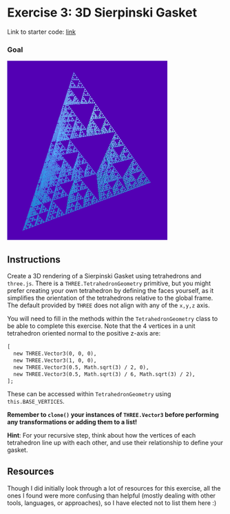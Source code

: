 # Exercise 3: 3D Sierpinski Gasket
Link to starter code: [link](https://github.com/hsharriman/3dprogramming-fractals/tree/main/exercises/ex3)
### Goal

![3d gasket](img/3dsierpinski.png)

## Instructions

Create a 3D rendering of a Sierpinski Gasket using tetrahedrons and `three.js`.
There is a `THREE.TetrahedronGeometry` primitive, but you might prefer creating
your own tetrahedron by defining the faces yourself, as it simplifies the
orientation of the tetrahedrons relative to the global frame. The default
provided by `THREE` does not align with any of the `x,y,z` axis.

You will need to fill in the methods within the `TetrahedronGeometry` class to
be able to complete this exercise. Note that the 4 vertices in a unit
tetrahedron oriented normal to the positive z-axis are:

```
[
  new THREE.Vector3(0, 0, 0),
  new THREE.Vector3(1, 0, 0),
  new THREE.Vector3(0.5, Math.sqrt(3) / 2, 0),
  new THREE.Vector3(0.5, Math.sqrt(3) / 6, Math.sqrt(3) / 2),
];
```

These can be accessed within `TetrahedronGeometry` using `this.BASE_VERTICES`.

**Remember to `clone()` your instances of `THREE.Vector3` before performing any
transformations or adding them to a list!**

**Hint**: For your recursive step, think about how the vertices of each
tetrahedron line up with each other, and use their relationship to define your
gasket.

## Resources

Though I did initially look through a lot of resources for this exercise, all
the ones I found were more confusing than helpful (mostly dealing with other
tools, languages, or approaches), so I have elected not to list them here :)

